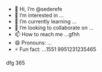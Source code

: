 - 👋 Hi, I’m @sederefe
- 👀 I’m interested in ...
- 🌱 I’m currently learning ...
- 💞️ I’m looking to collaborate on ...
- 📫 How to reach me ...gfhh
- 😄 Pronouns: ...
- ⚡ Fun fact: ...1551
9951231235465
<!---
sederefe/sederefe is a ✨ special ✨ repository because its `README.md` (this file) appears on your GitHub profile.
You can click the Preview link to take a look at your changes.
--->
dfg
365
